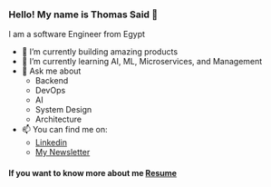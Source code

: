 ### Hello! My name is Thomas Said 👋

I am a software Engineer from Egypt

- 🔭 I’m currently building amazing products
- 🌱 I’m currently learning AI, ML, Microservices, and Management
- 💬 Ask me about 
  - Backend
  - DevOps
  - AI
  - System Design
  - Architecture
- 📫 You can find me on:
  - [Linkedin](https://www.linkedin.com/in/thomasadel/)
  - [My Newsletter](https://www.linkedin.com/newsletters/6977568700748951552/)

#### If you want to know more about me [Resume](https://docs.google.com/document/d/1yCokqZS-DkoapXRBqGNdDRogQKMq7CQ42iYeejCnfG4/edit?usp=sharing)
